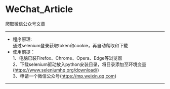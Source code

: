 # WeChat_Article    
爬取微信公众号文章    
****************************************************************************************************    
* 程序原理:     
通过selenium登录获取token和cookie，再自动爬取和下载   
* 使用前提：   
1、电脑已装Firefox、Chrome、Opera、Edge等浏览器   
2、下载selenium驱动放入python安装目录，将目录添加至环境变量(https://www.seleniumhq.org/download/)   
3、申请一个微信公众号(https://mp.weixin.qq.com)   
****************************************************************************************************    

